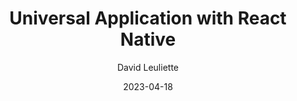 ---
slug: "/talks/react-native-paris/april-2023/david-leuliette-universal-application-with-react-native"
date: 2023-04-18
title: "Universal Application with React Native"
author: "David Leuliette"
video: t4rKdSjRz18
thumbnail: thumbnails/t4rKdSjRz18.jpg
slides: 
tags: []
year: 2023
conference: react-native-paris
edition: april-2023
allow_ads: false
---